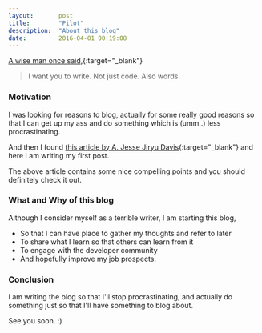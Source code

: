 ```yaml
---
layout:       post
title:        "Pilot"
description:  "About this blog"
date:         2016-04-01 00:19:08 
---
```



<!-- 
![alt text](http://127.0.0.1:4000/assets/images/blog.jpg "blog") -->

[A wise man once said,](https://emptysqua.re/blog/write-an-excellent-programming-blog/){:target="_blank"}

> I want you to write. Not just code. Also words.

### Motivation

I was looking for reasons to blog, actually for some really good reasons so that I can get up my ass and do something which is (umm..) less procrastinating.

And then I found [this article by A. Jesse Jiryu Davis](https://emptysqua.re/blog/write-an-excellent-programming-blog/){:target="_blank"} and here I am writing my first post.

The above article contains some nice compelling points and you should definitely check it out. 

### What and Why of this blog

Although I consider myself as a terrible writer, I am starting this blog, 

* So that I can have place to gather my thoughts and refer to later
* To share what I learn so that others can learn from it
* To engage with the developer community
* And hopefully improve my job prospects.

### Conclusion

I am writing the blog so that I'll stop procrastinating, and actually do something just so that I'll have something to blog about.

See you soon. :)
